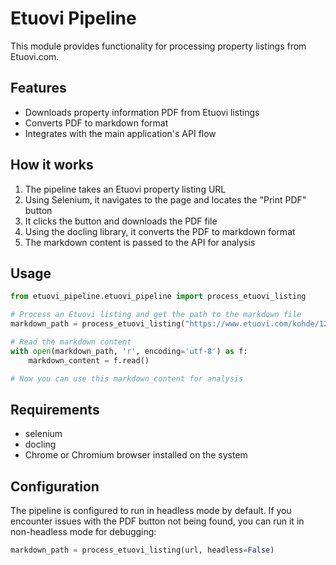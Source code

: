 # Etuovi Pipeline

This module provides functionality for processing property listings from Etuovi.com.

## Features

- Downloads property information PDF from Etuovi listings
- Converts PDF to markdown format
- Integrates with the main application's API flow

## How it works

1. The pipeline takes an Etuovi property listing URL
2. Using Selenium, it navigates to the page and locates the "Print PDF" button
3. It clicks the button and downloads the PDF file
4. Using the docling library, it converts the PDF to markdown format
5. The markdown content is passed to the API for analysis

## Usage

```python
from etuovi_pipeline.etuovi_pipeline import process_etuovi_listing

# Process an Etuovi listing and get the path to the markdown file
markdown_path = process_etuovi_listing("https://www.etuovi.com/kohde/12345")

# Read the markdown content
with open(markdown_path, 'r', encoding='utf-8') as f:
    markdown_content = f.read()

# Now you can use this markdown_content for analysis
```

## Requirements

- selenium
- docling
- Chrome or Chromium browser installed on the system

## Configuration

The pipeline is configured to run in headless mode by default. If you encounter issues with the PDF button not being found, you can run it in non-headless mode for debugging:

```python
markdown_path = process_etuovi_listing(url, headless=False)
``` 